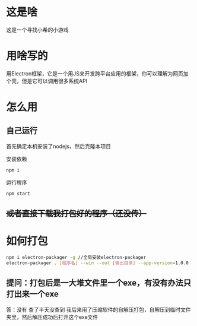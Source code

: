 # 这是啥
这是一个寻找小希的小游戏
# 用啥写的
用Electron框架，它是一个用JS来开发跨平台应用的框架，你可以理解为网页加个壳，但是它可以调用很多系统API
# 怎么用
## 自己运行
首先确定本机安装了nodejs，然后克隆本项目

安装依赖
```bash
npm i
```

运行程序
```bash
npm start
```
## ~~或者直接下载我打包好的程序（还没传）~~

# 如何打包
```bash
npm i electron-packager -g //全局安装electron-packager
electron-packager . [程序名] --win --out [输出目录] --app-version=1.0.0  --icon=[图标地址] --verbose --overwrite --win32metadata.CompanyName=[公司名称]
```
## 提问：打包后是一大堆文件里一个exe，有没有办法只打出来一个exe
答：没有 查了半天没查到 我后来用了压缩软件的自解压打包，自解压到临时文件夹里，然后解压成功后打开这个exe文件